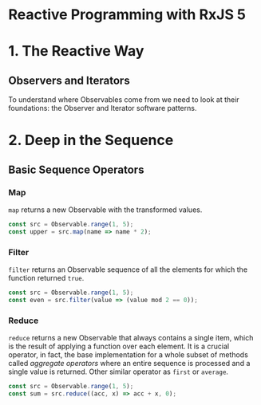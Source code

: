 # Reactive Programming with RxJS 5



# 1. The Reactive Way

## Observers and Iterators

To understand where Observables come from we need to look at their foundations: the Observer and Iterator software patterns.

# 2. Deep in the Sequence

## Basic Sequence Operators

### Map

`map` returns a new Observable with the transformed values.

```javascript
const src = Observable.range(1, 5);
const upper = src.map(name => name * 2);
```

### Filter

`filter` returns an Observable sequence of all the elements for which the function returned `true`.

```javascript
const src = Observable.range(1, 5);
const even = src.filter(value => (value mod 2 == 0));
```

### Reduce

`reduce` returns a new Observable that always contains a single item, which is the result of applying a function over each element. It is a crucial operator, in fact, the base implementation for a whole subset of methods called _aggregate operators_ where an entire sequence is processed and a single value is returned. Other similar operator as `first` or `average`.

```javascript
const src = Observable.range(1, 5);
const sum = src.reduce((acc, x) => acc + x, 0);
```

